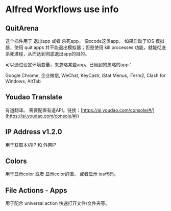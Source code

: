 # Alfred Workflows use info

## QuitArena

这个插件用于 退出app 或者 杀死app。
像xcode这类app， 如果启动了iOS 模拟器，使用 quit apps 并不能退出模拟器；但是使用 kill processes 功能，就能彻底杀死进程，从而达到彻底退出app的目的。

可以通过设定环境变量，来忽略某些app。已用到的忽略的app：

Google Chrome, 企业微信, WeChat, KeyCastr, iStat Menus, iTerm2, Clash for Windows, AltTab

## Youdao Translate

有道翻译。 需要配置有道API。链接：[https://ai.youdao.com/console/#/](https://ai.youdao.com/console/#/)

## IP Address v1.2.0

用于获取本机IP 和 外网IP

## Colors

用于显示color 或者 显示color的值， 或者显示 ios代码。

## File Actions - Apps

用于配合 universal action 快速打开文件/文件夹等。

